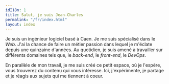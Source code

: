 ```yaml
---
idI18n: 1
title: Salut, je suis Jean-Charles
permalink: "/fr/index.html"
layout: index
---
```


Je suis un ingénieur logiciel basé à Caen. Je me suis spécialisé dans le _Web_. J'ai la chance de faire un métier passion dans lequel je m'éclate depuis une quinzaine d'années. Au quotidien, je suis amené à travailler sur différents domaines tels que, le _back-end_, le _front-end_, le _DevOps_.

En parallèle de mon travail, je me suis créé ce petit espace, où je l'espère, vous trouverez du contenu qui vous intéresse. Ici, j'expérimente, je partage et je réagis aux sujets qui me tiennent à coeur.
